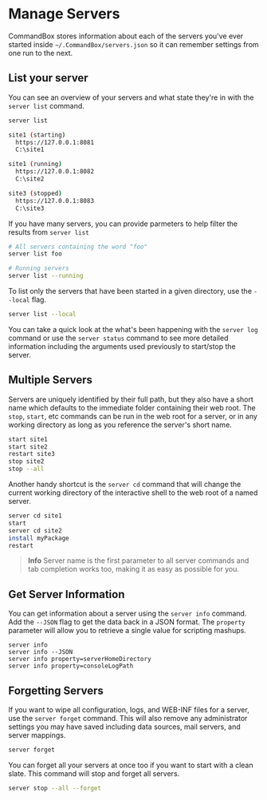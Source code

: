 # Manage Servers

CommandBox stores information about each of the servers you've ever started inside `~/.CommandBox/servers.json` so it can remember settings from one run to the next.

## List your server

You can see an overview of your servers and what state they're in with the `server list` command.

```bash
server list

site1 (starting)
  https://127.0.0.1:8081
  C:\site1

site1 (running)
  https://127.0.0.1:8082
  C:\site2

site3 (stopped)
  https://127.0.0.1:8083
  C:\site3
```

If you have many servers, you can provide parmeters to help filter the results from `server list`

```bash
# All servers containing the word "foo"
server list foo

# Running servers
server list --running
```

To list only the servers that have been started in a given directory, use the `--local` flag.

```bash
server list --local
```

You can take a quick look at the what's been happening with the `server log` command or use the `server status` command to see more detailed information including the arguments used previously to start/stop the server.

## Multiple Servers

Servers are uniquely identified by their full path, but they also have a short name which defaults to the immediate folder containing their web root. The `stop`, `start`, etc commands can be run in the web root for a server, or in any working directory as long as you reference the server's short name.

```bash
start site1
start site2
restart site3
stop site2
stop --all
```

Another handy shortcut is the `server cd` command that will change the current working directory of the interactive shell to the web root of a named server.

```bash
server cd site1
start
server cd site2
install myPackage
restart
```

> **Info** Server name is the first parameter to all server commands and tab completion works too, making it as easy as possible for you.

## Get Server Information

You can get information about a server using the `server info` command. Add the `--JSON` flag to get the data back in a JSON format. The `property` parameter will allow you to retrieve a single value for scripting mashups.

```text
server info
server info --JSON
server info property=serverHomeDirectory
server info property=consoleLogPath
```

## Forgetting Servers

If you want to wipe all configuration, logs, and WEB-INF files for a server, use the `server forget` command. This will also remove any administrator settings you may have saved including data sources, mail servers, and server mappings.

```bash
server forget
```

You can forget all your servers at once too if you want to start with a clean slate. This command will stop and forget all servers.

```bash
server stop --all --forget
```

